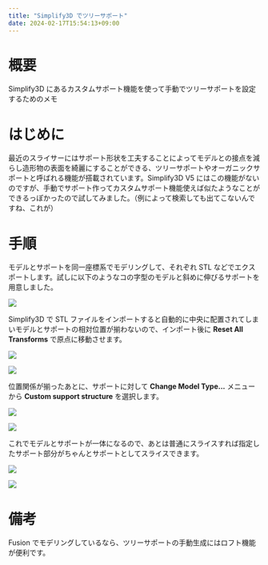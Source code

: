 ```yaml
---
title: "Simplify3D でツリーサポート"
date: 2024-02-17T15:54:13+09:00
---
```


# 概要

Simplify3D にあるカスタムサポート機能を使って手動でツリーサポートを設定するためのメモ

# はじめに

最近のスライサーにはサポート形状を工夫することによってモデルとの接点を減らし造形物の表面を綺麗にすることができる、ツリーサポートやオーガニックサポートと呼ばれる機能が搭載されています。Simplify3D V5 にはこの機能がないのですが、手動でサポート作ってカスタムサポート機能使えば似たようなことができるっぽかったので試してみました。（例によって検索しても出てこないんですね、これが）

# 手順

モデルとサポートを同一座標系でモデリングして、それぞれ STL などでエクスポートします。試しに以下のようなコの字型のモデルと斜めに伸びるサポートを用意しました。

![](../../media/s3d_custom_support_0.png)

Simplify3D で STL ファイルをインポートすると自動的に中央に配置されてしまいモデルとサポートの相対位置が揃わないので、インポート後に **Reset All Transforms** で原点に移動させます。

![](../../media/s3d_custom_support_1.png)

![](../../media/s3d_custom_support_2.png)

位置関係が揃ったあとに、サポートに対して **Change Model Type...** メニューから **Custom support structure** を選択します。

![](../../media/s3d_custom_support_3.png)

![](../../media/s3d_custom_support_4.png)

これでモデルとサポートが一体になるので、あとは普通にスライスすれば指定したサポート部分がちゃんとサポートとしてスライスできます。

![](../../media/s3d_custom_support_5.png)

![](../../media/s3d_custom_support_6.png)

# 備考

Fusion でモデリングしているなら、ツリーサポートの手動生成にはロフト機能が便利です。
